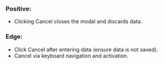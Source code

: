 ### Positive:
* Clicking Cancel closes the modal and discards data.

### Edge:
* Click Cancel after entering data (ensure data is not saved).
* Cancel via keyboard navigation and activation.